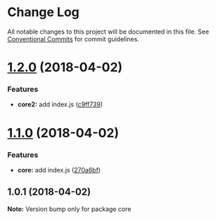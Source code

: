 # Change Log

All notable changes to this project will be documented in this file.
See [Conventional Commits](https://conventionalcommits.org) for commit guidelines.

<a name="1.2.0"></a>
# [1.2.0](https://github.com/stevenfitzpatrick/lernawtf/compare/v1.1.0...v1.2.0) (2018-04-02)


### Features

* **core2:** add index.js ([c9ff739](https://github.com/stevenfitzpatrick/lernawtf/commit/c9ff739))




<a name="1.1.0"></a>
# [1.1.0](https://github.com/stevenfitzpatrick/lernawtf/compare/v1.0.1...v1.1.0) (2018-04-02)


### Features

* **core:** add index.js ([270a6bf](https://github.com/stevenfitzpatrick/lernawtf/commit/270a6bf))




<a name="1.0.1"></a>
## 1.0.1 (2018-04-02)




**Note:** Version bump only for package core
